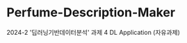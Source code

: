 # Perfume-Description-Maker
2024-2 '딥러닝기반데이터분석' 과제 4 DL Application (자유과제)
<!-- 
<p align="center">
  <img src="https://github.com/sohds/Perfume-Description-Maker/blob/main/readme-photos/intro.png"  width="700" height="370">
  <img src="https://github.com/sohds/Perfume-Description-Maker/blob/main/readme-photos/demo.gif"  width="700" height="370" >
</p> -->